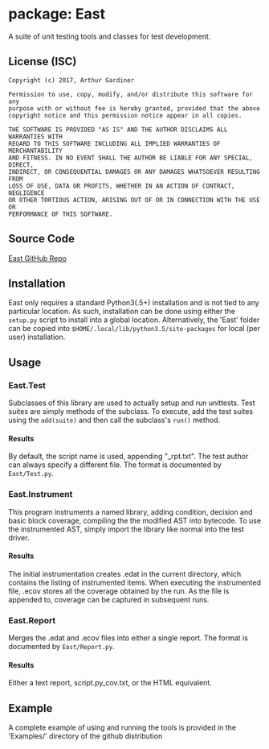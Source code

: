 # package: East
A suite of unit testing tools and classes for test development.

## License (ISC)
```
Copyright (c) 2017, Arthur Gardiner

Permission to use, copy, modify, and/or distribute this software for any
purpose with or without fee is hereby granted, provided that the above
copyright notice and this permission notice appear in all copies.

THE SOFTWARE IS PROVIDED "AS IS" AND THE AUTHOR DISCLAIMS ALL WARRANTIES WITH
REGARD TO THIS SOFTWARE INCLUDING ALL IMPLIED WARRANTIES OF MERCHANTABILITY
AND FITNESS. IN NO EVENT SHALL THE AUTHOR BE LIABLE FOR ANY SPECIAL, DIRECT,
INDIRECT, OR CONSEQUENTIAL DAMAGES OR ANY DAMAGES WHATSOEVER RESULTING FROM
LOSS OF USE, DATA OR PROFITS, WHETHER IN AN ACTION OF CONTRACT, NEGLIGENCE
OR OTHER TORTIOUS ACTION, ARISING OUT OF OR IN CONNECTION WITH THE USE OR
PERFORMANCE OF THIS SOFTWARE.
```

## Source Code
[East GitHub Repo](https://github.com/new32/east_py)

## Installation
East only requires a standard Python3(.5+) installation and is not tied to any
particular location. As such, installation can be done using either the
`setup.py` script to install into a global location. Alternatively, the 'East'
folder can be copied into  `$HOME/.local/lib/python3.5/site-packages` for local
(per user) installation.

## Usage

### East.Test
Subclasses of this library are used to actually setup and run unittests. Test
suites are simply methods of the subclass. To execute, add the test suites using
the `add(suite)` and then call the subclass's `run()` method.

#### Results
By default, the script name is used, appending "_rpt.txt". The test author can
always specify a different file. The format is documented by `East/Test.py`.

### East.Instrument
This program instruments a named library, adding condition, decision and basic
block coverage, compiling the the modified AST into bytecode. To use the
instrumented AST, simply import the library like normal into the test driver.

#### Results
The initial instrumentation creates .edat in the current directory,
which contains the listing of instrumented items. When executing the
instrumented file, .ecov stores all the coverage obtained by the run.
As the file is appended to, coverage can be captured in subsequent runs.

### East.Report
Merges the .edat and .ecov files into either a single report. The format is
documented by `East/Report.py`.

#### Results
Either a text report, script.py_cov.txt, or the HTML equivalent.

## Example
A complete example of using and running the tools is provided in the 'Examples/'
directory of the github distribution
